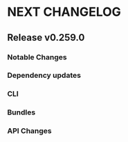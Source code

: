 # NEXT CHANGELOG

## Release v0.259.0

### Notable Changes

### Dependency updates

### CLI

### Bundles

### API Changes
